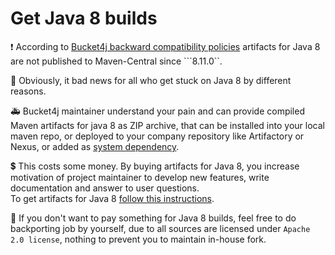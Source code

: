 # Get Java 8 builds

:heavy_exclamation_mark: According to [Bucket4j backward compatibility policies](backward-compatibility-policy.md) artifacts for Java 8 are not published to Maven-Central since ```8.11.0``.

:shit: Obviously, it bad news for all who get stuck on Java 8 by different reasons.

:ambulance: Bucket4j maintainer understand your pain and can provide compiled Maven artifacts for java 8 as ZIP archive,
that can be installed into your local maven repo, or deployed to your company repository like Artifactory or Nexus,
or added as [system dependency](https://maven.apache.org/guides/introduction/introduction-to-dependency-mechanism.html#system-dependencies).

:heavy_dollar_sign: This costs some money. By buying artifacts for Java 8, you increase motivation of project maintainer to develop new features,
write documentation and answer to user questions.   
To get artifacts for Java 8 [follow this instructions](https://bucket4j.com/java8.html).

:pill: If you don't want to pay something for Java 8 builds, feel free to do backporting job by yourself, due to all sources are licensed under `Apache 2.0 license`,
nothing to prevent you to maintain in-house fork.